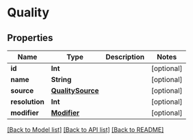 # Quality

## Properties
Name | Type | Description | Notes
------------ | ------------- | ------------- | -------------
**id** | **Int** |  | [optional] 
**name** | **String** |  | [optional] 
**source** | [**QualitySource**](QualitySource.md) |  | [optional] 
**resolution** | **Int** |  | [optional] 
**modifier** | [**Modifier**](Modifier.md) |  | [optional] 

[[Back to Model list]](../README.md#documentation-for-models) [[Back to API list]](../README.md#documentation-for-api-endpoints) [[Back to README]](../README.md)


